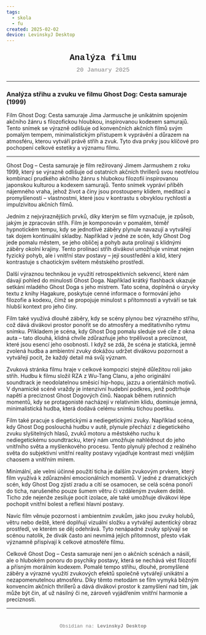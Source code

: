 ```yaml
---
tags:
  - skola
  - fu
created: 2025-02-02
device: LevinskyJ Desktop
---
```

<div style="text-align: center; font-size: 1.6em; font-weight: bold; padding: 10px 0; font-family: Courier New">
  Analýza filmu
</div>

<div style="text-align: center; color: gray; font-size: 1.1em; margin-bottom: 20px; font-family: Courier New">  20 January 2025
</div>

---

### Analýza střihu a zvuku ve filmu **Ghost Dog: Cesta samuraje** (1999)

Film Ghost Dog: Cesta samuraje Jima Jarmusche je unikátním spojením akčního žánru s filozofickou hloubkou, inspirovanou kodexem samurajů. Tento snímek se výrazně odlišuje od konvenčních akčních filmů svým pomalým tempem, minimalistickým přístupem k vyprávění a důrazem na atmosféru, kterou vytváří právě střih a zvuk. Tyto dva prvky jsou klíčové pro pochopení celkové estetiky a významu filmu.

---

Ghost Dog – Cesta samuraje je film režírovaný Jimem Jarmushem z roku 1999, který se výrazně odlišuje od ostatních akčních thrillerů svou neotřelou kombinací prudkého akčního žánru s hlubokou filozofií inspirovanou japonskou kulturou a kodexem samurajů. Tento snímek vypráví příběh nájemného vraha, jehož život a činy jsou prostoupeny klidem, meditací a promyšleností – vlastnostmi, které jsou v kontrastu s obvyklou rychlostí a impulzivitou akčních filmů.

Jedním z nejvýraznějších prvků, díky kterým se film vyznačuje, je způsob, jakým je zpracován střih. Film je komponován v pomalém, téměř hypnotickém tempu, kdy se jednotlivé záběry plynule navazují a vytvářejí tak dojem kontinuální skladby. Například v jedné ze scén, kdy Ghost Dog jede pomalu městem, se jeho obličej a pohyb auta prolínají s klidnými záběry okolní krajiny. Tento prolínací střih divákovi umožňuje vnímat nejen fyzický pohyb, ale i vnitřní stav postavy – její soustředění a klid, který kontrastuje s chaotickým světem městského prostředí.

Další výraznou technikou je využití retrospektivních sekvencí, které nám dávají pohled do minulosti Ghost Doga. Například krátký flashback ukazuje setkání mladého Ghost Doga s jeho mistrem. Tato scéna, doplněná o úryvky textu z knihy Hagakure, poskytuje cenné informace o formování jeho filozofie a kodexu, čímž se propojuje minulost s přítomností a vytváří se tak hlubší kontext pro jeho činy.

Film také využívá dlouhé záběry, kdy se scény plynou bez výrazného střihu, což dává divákovi prostor ponořit se do atmosféry a meditativního rytmu snímku. Příkladem je scéna, kdy Ghost Dog pomalu sleduje své cíle z okna auta – tato dlouhá, klidná chvíle zdůrazňuje jeho trpělivost a preciznost, které jsou esencí jeho osobnosti. I když se zdá, že scéna je statická, jemně zvolená hudba a ambientní zvuky dokážou udržet divákovu pozornost a vytvářejí pocit, že každý detail má svůj význam.

Zvuková stránka filmu hraje v celkové kompozici stejně důležitou roli jako střih. Hudbu k filmu složil RZA z Wu-Tang Clanu, a jeho originální soundtrack je neodolatelnou směsicí hip-hopu, jazzu a orientálních motivů. V dynamické scéně vraždy je intenzivní hudební podkres, jenž podtrhuje napětí a preciznost Ghost Dogových činů. Naopak během rutinních momentů, kdy se protagonisté nacházejí v relativním klidu, dominuje jemná, minimalistická hudba, která dodává celému snímku tichou poetiku.

Film také pracuje s diegetickými a nediegetickými zvuky. Například scéna, kdy Ghost Dog poslouchá hudbu v autě, plynule přechází z diegetického zvuku slyšitelných hlasů, zvuků motoru a městského ruchu k nediegetickému soundtracku, který nám umožňuje nahlédnout do jeho vnitřního světa a myšlenkového procesu. Tento plynulý přechod z reálného světa do subjektivní vnitřní reality postavy vyjadřuje kontrast mezi vnějším chaosem a vnitřním mírem.

Minimální, ale velmi účinné použití ticha je dalším zvukovým prvkem, který film využívá k zdůraznění emocionálních momentů. V jedné z dramatických scén, kdy Ghost Dog zjistí zradu a cítí se osamocen, se celá scéna ponoří do ticha, narušeného pouze šumem větru či vzdáleným zvukem deště. Ticho zde nejenže zesiluje pocit izolace, ale také umožňuje divákovi lépe pochopit vnitřní bolest a reflexi hlavní postavy.

Navíc film věnuje pozornost i ambientním zvukům, jako jsou zvuky holubů, větru nebo deště, které doplňují vizuální složku a vytvářejí autentický obraz prostředí, ve kterém se děj odehrává. Tyto nenápadné zvuky splývají se scénou natolik, že divák často ani nevnímá jejich přítomnost, přesto však významně přispívají k celkové atmosféře filmu.

Celkově Ghost Dog – Cesta samuraje není jen o akčních scénách a násilí, ale o hlubokém ponoru do psychiky postavy, která se nechává vést filozofií a přísným morálním kodexem. Pomalé tempo střihu, dlouhé, promyšlené záběry a výrazné využití zvukových efektů společně vytvářejí unikátní a nezapomenutelnou atmosféru. Díky těmto metodám se film vymyká běžným konvencím akčních thrillerů a dává divákovi prostor k zamyšlení nad tím, jak může být čin, ať už násilný či ne, zároveň vyjádřením vnitřní harmonie a preciznosti.

---

<div style="text-align: center; color: gray; font-size: 0.9em; margin-top: 40px; font-family: Courier New">
  Obsidian na: <strong>LevinskyJ Desktop</strong>
</div>
